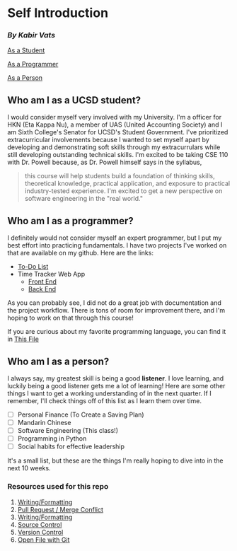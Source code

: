 # Self Introduction
### *By Kabir Vats*

[As a Student](##who-am-i-as-a-ucsd-student?)

[As a Programmer](##Who-am-I-as-a-programmer?)

[As a Person](##Who-am-I-as-a-person?)


## Who am I as a UCSD student?

I would consider myself very involved with my University. I'm a officer for HKN (Eta Kappa Nu), a member of UAS (United Accounting Society) and I am Sixth College's Senator for UCSD's Student Government. I've prioritized extracurricular involvements because I wanted to set myself apart by developing and demonstrating soft skills through my extracurrulars while still developing outstanding technical skills. I'm excited to be taking CSE 110 with Dr. Powell because, as Dr. Powell himself says in the syllabus,
> this course will help students build a foundation of thinking skills, theoretical knowledge, practical application, and exposure to practical industry-tested experience.
I'm excited to get a new perspective on software engineering in the "real world."

## Who am I as a programmer?

I definitely would not consider myself an expert programmer, but I put my best effort into practicing fundamentals. I have two projects I've worked on that are available on my github. Here are the links:

* [To-Do List](https://github.com/kabir-vats/flow-control)
* Time Tracker Web App
  * [Front End](https://github.com/kabir-vats/TimeTrackerReact)
  * [Back End](https://github.com/kabir-vats/TimeTrackerAPI)

As you can probably see, I did not do a great job with documentation and the project workflow. There is tons of room for improvement there, and I'm hoping to work on that through this course!

If you are curious about my favorite programming language, you can find it in [This File](./README.md)

## Who am I as a person?

I always say, my greatest skill is being a good **listener**. I love learning, and luckily being a good listener gets me a lot of learning! Here are some other things I want to get a working understanding of in the next quarter. If I remember, I'll check things off of this list as I learn them over time.

- [ ] Personal Finance (To Create a Saving Plan)
- [ ] Mandarin Chinese
- [ ] Software Engineering (This class!)
- [ ] Programming in Python
- [ ] Social habits for effective leadership

It's a small list, but these are the things I'm really hoping to dive into in the next 10 weeks.

### Resources used for this repo

1. [Writing/Formatting](https://docs.github.com/en/get-started/writing-on-github/getting-started-with-writing-and-formatting-on-github/basic-writing-and-formatting-syntax)
2. [Pull Request / Merge Conflict](https://docs.github.com/en/pull-requests/collaborating-with-pull-requests/addressing-merge-conflicts/resolving-a-merge-conflict-on-github)
3. [Writing/Formatting](https://docs.github.com/en/get-started/writing-on-github/getting-started-with-writing-and-formatting-on-github/basic-writing-and-formatting-syntax)
4. [Source Control](https://code.visualstudio.com/docs/sourcecontrol/overview#_git-support)
5. [Version Control](http://guides.beanstalkapp.com/version-control/common-git-commands.html)
6. [Open File with Git](https://stackoverflow.com/questions/13888223/command-to-open-file-with-git)
